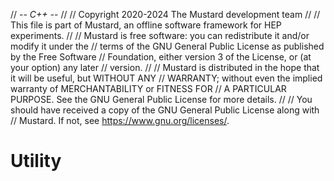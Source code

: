 // -*- C++ -*-
//
// Copyright 2020-2024  The Mustard development team
//
// This file is part of Mustard, an offline software framework for HEP experiments.
//
// Mustard is free software: you can redistribute it and/or modify it under the
// terms of the GNU General Public License as published by the Free Software
// Foundation, either version 3 of the License, or (at your option) any later
// version.
//
// Mustard is distributed in the hope that it will be useful, but WITHOUT ANY
// WARRANTY; without even the implied warranty of MERCHANTABILITY or FITNESS FOR
// A PARTICULAR PURPOSE. See the GNU General Public License for more details.
//
// You should have received a copy of the GNU General Public License along with
// Mustard. If not, see <https://www.gnu.org/licenses/>.

# Utility